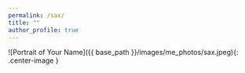 ```yaml
---
permalink: /sax/
title: ""
author_profile: true
---
```

![Portrait of Your Name]({{ base_path }}/images/me_photos/sax.jpeg){: .center-image }
